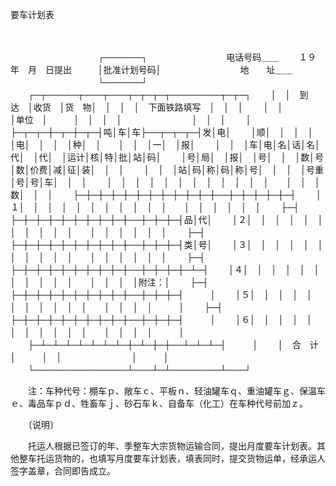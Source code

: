 



要车计划表



 

　　


　　　　　　　　　　┌──────┐　　　　　　　　　电话号码＿＿
　　１９　年　月　日提出　　　│批准计划号码│　　　　　　　　　地　　址＿＿
　　　　　　　　　　└──────┘
　　┌─┬─────┬───┬───┬─┬─┬─┬────────┬─┬─┐
　　│　│　到　达　│收货　│货　物│　│　│　│　下面铁路填写　│　│　│
　　│　│　　　　　│单位　│　　　│　│　│　│　　　　　　　　│　│　│
　　│　├─┬─┬─┼─┬─┼─┬─┤吨│车│车├──┬─┬─┬─┤发│电│
　　│顺│　│　│　│　│电│　│　│　│种│　│　　│　│　│一│　│报│
　　│　│　│车│电│名│话│名│代│　│代│　│运计│核│特│批│站│码│
　　│号│局│　│报│　│号│　│　│数│号│数│价费│减│征│装│　│　│
　　│　│　│站│码│称│码│称│号│　│　│　│号重│号│号│车│　│　│
　　│　│　│　│　│　│　│　│　│　│　│　│　　│　│　│数│　│　│
　　├─┼─┼─┼─┼─┼─┼─┼─┼─┼─┼─┼──┼─┼─┼─┼─┼─┤
　　│１│　│　│　│　│　│　│　│　│　│　│　　│　│　│　│　│　│
　　├─┤　├─┼─┼─┼─┼─┼─┼─┼─┼─┼──┼─┼─┼─┤品│代│
　　│２│　│　│　│　│　│　│　│　│　│　│　　│　│　│　│　│　│
　　├─┤　├─┼─┼─┼─┼─┼─┼─┼─┼─┼──┼─┼─┼─┤类│号│
　　│３│　│　│　│　│　│　│　│　│　│　│　　│　│　│　│　│　│
　　├─┤　├─┼─┼─┼─┼─┼─┼─┼─┼─┼──┼─┼─┼─┼─┴─┤
　　│４│　│　│　│　│　│　│　│　│　│　│　　│　│　│　│附注：│
　　├─┤　├─┼─┼─┼─┼─┼─┼─┼─┼─┼──┼─┼─┼─┤　　　│
　　│５│　│　│　│　│　│　│　│　│　│　│　　│　│　│　│　　　│
　　├─┤　├─┼─┼─┼─┼─┼─┼─┼─┼─┼──┼─┼─┼─┤　　　│
　　│６│　│　│　│　│　│　│　│　│　│　│　　│　│　│　│　　　│
　　├─┴─┴─┴─┴─┴─┴─┴─┼─┴─┼─┼──┴─┴─┴─┤　　　│
　　│　合　计　　　　　　　　　　　│　　　│　│　　　　　　　　│　　　│
　　└───────────────┴───┴─┴────────┴───┘
　　


　　注：车种代号：棚车ｐ、敞车ｃ、平板ｎ、轻油罐车ｑ、重油罐车ｇ、保温车ｅ、毒品车ｐｄ、牲畜车ｊ、砂石车ｋ、自备车（化工）在车种代号前加ｚ。

　　〔说明〕

　　托运人根据已签订的年、季整车大宗货物运输合同，提出月度要车计划表。其他整车托运货物的，也填写月度要车计划表，填表同时，提交货物运单，经承运人签字盖章，合同即告成立。